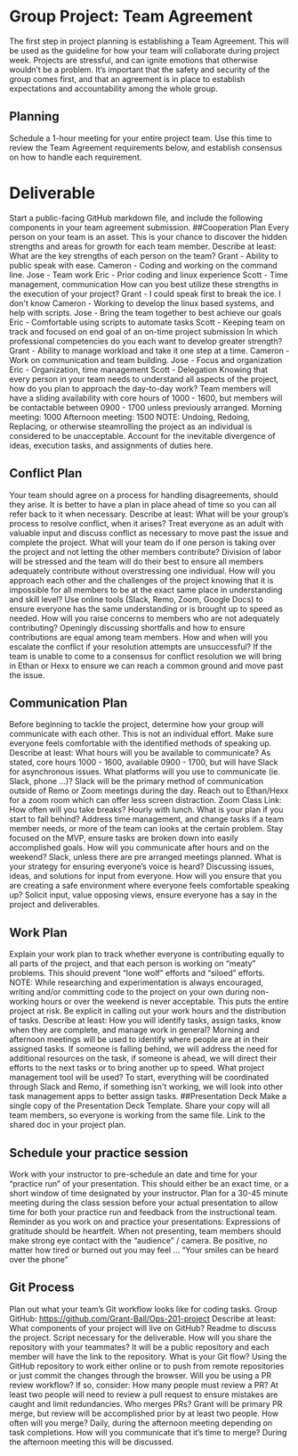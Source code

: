 # Group Project: Team Agreement
The first step in project planning is establishing a Team Agreement. This will be used as the guideline for how your team will collaborate during project week.
Projects are stressful, and can ignite emotions that otherwise wouldn’t be a problem. It’s important that the safety and security of the group comes first, and that an agreement is in place to establish expectations and accountability among the whole group.
## <b>Planning</b>
Schedule a 1-hour meeting for your entire project team.
Use this time to review the Team Agreement requirements below, and establish consensus on how to handle each requirement.
# Deliverable
Start a public-facing GitHub markdown file, and include the following components in your team agreement submission.
##Cooperation Plan
Every person on your team is an asset. This is your chance to discover the hidden strengths and areas for growth for each team member.
Describe at least:
What are the key strengths of each person on the team?
Grant - Ability to public speak with ease.
Cameron - Coding and working on the command line. 
Jose - Team work
Eric -  Prior coding and linux experience
Scott - Time management, communication
How can you best utilize these strengths in the execution of your project?
Grant - I could speak first to break the ice. I don't know 
Cameron - Working to develop the linux based systems, and help with scripts.
Jose - Bring the team together to best achieve our goals
Eric - Comfortable using scripts to automate tasks
Scott - Keeping team on track and focused on end goal of an on-time project submission
In which professional competencies do you each want to develop greater strength?
Grant - Ability to manage workload and take it one step at a time.
Cameron - Work on communication and team building.
Jose - Focus and organization
Eric - Organization, time management
Scott - Delegation 
Knowing that every person in your team needs to understand all aspects of the project, how do you plan to approach the day-to-day work?
Team members will have a sliding availability with core hours of 1000 - 1600, but members will be contactable between 0900 - 1700 unless previously arranged.
Morning meeting: 1000
Afternoon meeting: 1500
NOTE: Undoing, Redoing, Replacing, or otherwise steamrolling the project as an individual is considered to be unacceptable. Account for the inevitable divergence of ideas, execution tasks, and assignments of duties here.
## Conflict Plan
Your team should agree on a process for handling disagreements, should they arise. It is better to have a plan in place ahead of time so you can all refer back to it when necessary.
Describe at least:
What will be your group’s process to resolve conflict, when it arises?
Treat everyone as an adult with valuable input and discuss conflict as necessary to move past the issue and complete the project.
What will your team do if one person is taking over the project and not letting the other members contribute?
Division of labor will be stressed and the team will do their best to ensure all members adequately contribute without overstressing one individual.
How will you approach each other and the challenges of the project knowing that it is impossible for all members to be at the exact same place in understanding and skill level?
Use online tools (Slack, Remo, Zoom, Google Docs) to ensure everyone has the same understanding or is brought up to speed as needed.
How will you raise concerns to members who are not adequately contributing?
Openingly discussing shortfalls and how to ensure contributions are equal among team members.
How and when will you escalate the conflict if your resolution attempts are unsuccessful?
If the team is unable to come to a consensus for conflict resolution we will bring in Ethan or Hexx to ensure we can reach a common ground and move past the issue.
## Communication Plan
Before beginning to tackle the project, determine how your group will communicate with each other. This is not an individual effort. Make sure everyone feels comfortable with the identified methods of speaking up.
Describe at least:
What hours will you be available to communicate?
As stated, core hours 1000 - 1600, available 0900 - 1700, but will have Slack for asynchronous issues.
What platforms will you use to communicate (ie. Slack, phone …)?
Slack will be the primary method of communication outside of Remo or Zoom meetings during the day. Reach out to Ethan/Hexx for a zoom room which can offer less screen distraction. Zoom Class Link: <this link>
How often will you take breaks?
Hourly with lunch.
What is your plan if you start to fall behind?
Address time management, and change tasks if a team member needs, or more of the team can looks at the certain problem.
Stay focused on the MVP, ensure tasks are broken down into easily accomplished goals.
How will you communicate after hours and on the weekend?
Slack, unless there are pre arranged meetings planned.
What is your strategy for ensuring everyone’s voice is heard?
Discussing issues, ideas, and solutions for input from everyone.
How will you ensure that you are creating a safe environment where everyone feels comfortable speaking up?
Solicit input, value opposing views, ensure everyone has a say in the project and deliverables.
## Work Plan
Explain your work plan to track whether everyone is contributing equally to all parts of the project, and that each person is working on “meaty” problems. This should prevent “lone wolf” efforts and “siloed” efforts.
NOTE: While researching and experimentation is always encouraged, writing and/or committing code to the project on your own during non-working hours or over the weekend is never acceptable. This puts the entire project at risk. Be explicit in calling out your work hours and the distribution of tasks.
Describe at least:
How you will identify tasks, assign tasks, know when they are complete, and manage work in general?
Morning and afternoon meetings will be used to identify where people are at in their assigned tasks.  If someone is falling behind, we will address the need for additional resources on the task, if someone is ahead, we will direct their efforts to the next tasks or to bring another up to speed.
What project management tool will be used?
To start, everything will be coordinated through Slack and Remo, if something isn't working, we will look into other task management apps to better assign tasks.
##Presentation Deck
Make a single copy of the Presentation Deck Template. Share your copy will all team members, so everyone is working from the same file.
Link to the shared doc in your project plan.
## Schedule your practice session
Work with your instructor to pre-schedule an date and time for your “practice run” of your presentation. This should either be an exact time, or a short window of time designated by your instructor. Plan for a 30-45 minute meeting during the class session before your actual presentation to allow time for both your practice run and feedback from the instructional team.
Reminder as you work on and practice your presentations:
Expressions of gratitude should be heartfelt.
When not presenting, team members should make strong eye contact with the “audience” / camera.
Be positive, no matter how tired or burned out you may feel … “Your smiles can be heard over the phone”
## Git Process
Plan out what your team’s Git workflow looks like for coding tasks.
Group GitHub: https://github.com/Grant-Ball/Ops-201-project
Describe at least:
What components of your project will live on GitHub?
Readme to discuss the project.  Script necessary for the deliverable.
How will you share the repository with your teammates?
It will be a public repository and each member will have the link to the repository.
What is your Git flow?
Using the GitHub repository to work either online or to push from remote repositories or just commit the changes through the browser.
Will you be using a PR review workflow? If so, consider:
How many people must review a PR?
At least two people will need to review a pull request to ensure mistakes are caught and limit redundancies.
Who merges PRs?
    Grant will be primary PR merge, but review will be accomplished prior by at least two people.
How often will you merge?
Daily, during the afternoon meeting depending on task completions.
How will you communicate that it’s time to merge?
During the afternoon meeting this will be discussed.
